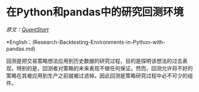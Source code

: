 # 在Python和pandas中的研究回测环境

   *原文：[QuantStart](https://www.quantstart.com/articles/Research-Backtesting-Environments-in-Python-with-pandas/)*

   *English：(Research-Backtesting-Environments-in-Python-with-pandas.md)

回测是把交易策略想法应用到历史数据的研究过程，目的是探明该想法的过去表现。特别的是，回测者对策略的未来表现不做任何保证。然而，回测允许将不好的策略在其被应用到生产之前就被过滤掉。因此回测是策略研究过程中必不可少的组件。